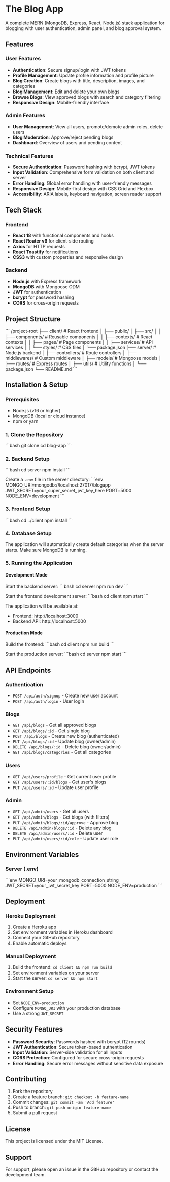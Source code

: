 # The Blog App

A complete MERN (MongoDB, Express, React, Node.js) stack application for blogging with user authentication, admin panel, and blog approval system.

## Features

### User Features
- **Authentication**: Secure signup/login with JWT tokens
- **Profile Management**: Update profile information and profile picture
- **Blog Creation**: Create blogs with title, description, images, and categories
- **Blog Management**: Edit and delete your own blogs
- **Browse Blogs**: View approved blogs with search and category filtering
- **Responsive Design**: Mobile-friendly interface

### Admin Features
- **User Management**: View all users, promote/demote admin roles, delete users
- **Blog Moderation**: Approve/reject pending blogs
- **Dashboard**: Overview of users and pending content

### Technical Features
- **Secure Authentication**: Password hashing with bcrypt, JWT tokens
- **Input Validation**: Comprehensive form validation on both client and server
- **Error Handling**: Global error handling with user-friendly messages
- **Responsive Design**: Mobile-first design with CSS Grid and Flexbox
- **Accessibility**: ARIA labels, keyboard navigation, screen reader support

## Tech Stack

### Frontend
- **React 18** with functional components and hooks
- **React Router v6** for client-side routing
- **Axios** for HTTP requests
- **React Toastify** for notifications
- **CSS3** with custom properties and responsive design

### Backend
- **Node.js** with Express framework
- **MongoDB** with Mongoose ODM
- **JWT** for authentication
- **bcrypt** for password hashing
- **CORS** for cross-origin requests

## Project Structure

\`\`\`
/project-root
├── client/                 # React frontend
│   ├── public/
│   ├── src/
│   │   ├── components/     # Reusable components
│   │   ├── contexts/       # React contexts
│   │   ├── pages/          # Page components
│   │   ├── services/       # API services
│   │   └── styles/         # CSS files
│   └── package.json
├── server/                 # Node.js backend
│   ├── controllers/        # Route controllers
│   ├── middlewares/        # Custom middleware
│   ├── models/             # Mongoose models
│   ├── routes/             # Express routes
│   ├── utils/              # Utility functions
│   └── package.json
└── README.md
\`\`\`

## Installation & Setup

### Prerequisites
- Node.js (v16 or higher)
- MongoDB (local or cloud instance)
- npm or yarn

### 1. Clone the Repository
\`\`\`bash
git clone <repository-url>
cd blog-app
\`\`\`

### 2. Backend Setup
\`\`\`bash
cd server
npm install
\`\`\`

Create a `.env` file in the server directory:
\`\`\`env
MONGO_URI=mongodb://localhost:27017/blogapp
JWT_SECRET=your_super_secret_jwt_key_here
PORT=5000
NODE_ENV=development
\`\`\`

### 3. Frontend Setup
\`\`\`bash
cd ../client
npm install
\`\`\`

### 4. Database Setup
The application will automatically create default categories when the server starts. Make sure MongoDB is running.

### 5. Running the Application

#### Development Mode
Start the backend server:
\`\`\`bash
cd server
npm run dev
\`\`\`

Start the frontend development server:
\`\`\`bash
cd client
npm start
\`\`\`

The application will be available at:
- Frontend: http://localhost:3000
- Backend API: http://localhost:5000

#### Production Mode
Build the frontend:
\`\`\`bash
cd client
npm run build
\`\`\`

Start the production server:
\`\`\`bash
cd server
npm start
\`\`\`

## API Endpoints

### Authentication
- `POST /api/auth/signup` - Create new user account
- `POST /api/auth/login` - User login

### Blogs
- `GET /api/blogs` - Get all approved blogs
- `GET /api/blogs/:id` - Get single blog
- `POST /api/blogs` - Create new blog (authenticated)
- `PUT /api/blogs/:id` - Update blog (owner/admin)
- `DELETE /api/blogs/:id` - Delete blog (owner/admin)
- `GET /api/blogs/categories` - Get all categories

### Users
- `GET /api/users/profile` - Get current user profile
- `GET /api/users/:id/blogs` - Get user's blogs
- `PUT /api/users/:id` - Update user profile

### Admin
- `GET /api/admin/users` - Get all users
- `GET /api/admin/blogs` - Get blogs (with filters)
- `PUT /api/admin/blogs/:id/approve` - Approve blog
- `DELETE /api/admin/blogs/:id` - Delete any blog
- `DELETE /api/admin/users/:id` - Delete user
- `PUT /api/admin/users/:id/role` - Update user role

## Environment Variables

### Server (.env)
\`\`\`env
MONGO_URI=your_mongodb_connection_string
JWT_SECRET=your_jwt_secret_key
PORT=5000
NODE_ENV=production
\`\`\`

## Deployment

### Heroku Deployment
1. Create a Heroku app
2. Set environment variables in Heroku dashboard
3. Connect your GitHub repository
4. Enable automatic deploys

### Manual Deployment
1. Build the frontend: `cd client && npm run build`
2. Set environment variables on your server
3. Start the server: `cd server && npm start`

### Environment Setup
- Set `NODE_ENV=production`
- Configure `MONGO_URI` with your production database
- Use a strong `JWT_SECRET`

## Security Features

- **Password Security**: Passwords hashed with bcrypt (12 rounds)
- **JWT Authentication**: Secure token-based authentication
- **Input Validation**: Server-side validation for all inputs
- **CORS Protection**: Configured for secure cross-origin requests
- **Error Handling**: Secure error messages without sensitive data exposure

## Contributing

1. Fork the repository
2. Create a feature branch: `git checkout -b feature-name`
3. Commit changes: `git commit -am 'Add feature'`
4. Push to branch: `git push origin feature-name`
5. Submit a pull request

## License

This project is licensed under the MIT License.

## Support

For support, please open an issue in the GitHub repository or contact the development team.
